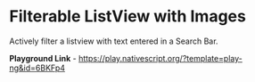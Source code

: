 # Filterable ListView with Images

Actively filter a listview with text entered in a Search Bar.

<b>Playground Link</b> - https://play.nativescript.org/?template=play-ng&id=6BKFp4